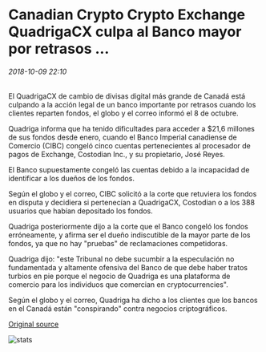 # Canadian Crypto Crypto Exchange QuadrigaCX culpa al Banco mayor por retrasos ...

###### 2018-10-09 22:10

El QuadrigaCX de cambio de divisas digital más grande de Canadá está culpando a la acción legal de un banco importante por retrasos cuando los clientes reparten fondos, el globo y el correo informó el 8 de octubre.

Quadriga informa que ha tenido dificultades para acceder a $21,6 millones de sus fondos desde enero, cuando el Banco Imperial canadiense de Comercio (CIBC) congeló cinco cuentas pertenecientes al procesador de pagos de Exchange, Costodian Inc., y su propietario, José Reyes.

El Banco supuestamente congeló las cuentas debido a la incapacidad de identificar a los dueños de los fondos.

Según el globo y el correo, CIBC solicitó a la corte que retuviera los fondos en disputa y decidiera si pertenecían a QuadrigaCX, Costodian o a los 388 usuarios que habían depositado los fondos.

Quadriga posteriormente dijo a la corte que el Banco congeló los fondos erróneamente, y afirma ser el dueño indiscutible de la mayor parte de los fondos, ya que no hay "pruebas" de reclamaciones competidoras.

Quadriga dijo: "este Tribunal no debe sucumbir a la especulación no fundamentada y altamente ofensiva del Banco de que debe haber tratos turbios en pie porque el negocio de Quadriga es una plataforma de comercio para los individuos que comercian en cryptocurrencies".

Según el globo y el correo, Quadriga ha dicho a los clientes que los bancos en el Canadá están "conspirando" contra negocios criptográficos.

[Original source](https://cointelegraph.com/news/canadian-crypto-crypto-exchange-quadrigacx-blames-major-bank-for-delays)

![stats](https://c.statcounter.com/11760860/0/a89fa40b/1/ "stats")